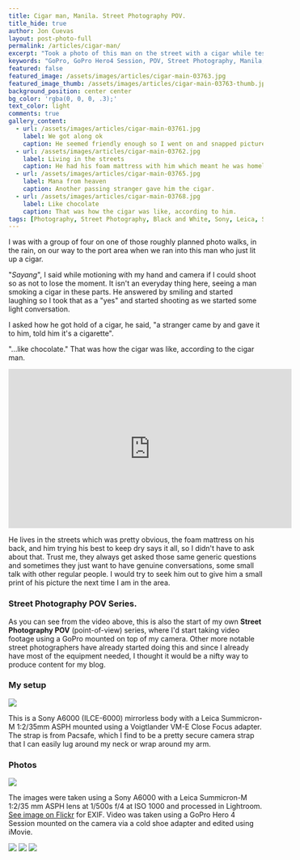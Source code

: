 ```yaml
---
title: Cigar man, Manila. Street Photography POV.
title_hide: true
author: Jon Cuevas
layout: post-photo-full
permalink: /articles/cigar-man/
excerpt: "Took a photo of this man on the street with a cigar while testing a GoPro Hero4 Session mounted on my camera"
keywords: "GoPro, GoPro Hero4 Session, POV, Street Photography, Manila, Sony A6000, Leica Summicron-M, Summicron 35mm f2, Streets of Manila"
featured: false
featured_image: /assets/images/articles/cigar-main-03763.jpg
featured_image_thumb: /assets/images/articles/cigar-main-03763-thumb.jpg
background_position: center center
bg_color: 'rgba(0, 0, 0, .3);'
text_color: light
comments: true
gallery_content:
  - url: /assets/images/articles/cigar-main-03761.jpg
    label: We got along ok
    caption: He seemed friendly enough so I went on and snapped pictures while we were talking.
  - url: /assets/images/articles/cigar-main-03762.jpg
    label: Living in the streets
    caption: He had his foam mattress with him which meant he was homeless.
  - url: /assets/images/articles/cigar-main-03765.jpg
    label: Mana from heaven
    caption: Another passing stranger gave him the cigar.
  - url: /assets/images/articles/cigar-main-03768.jpg
    label: Like chocolate
    caption: That was how the cigar was like, according to him.
tags: [Photography, Street Photography, Black and White, Sony, Leica, Summicron, Voigtlander, Pacsafe, POV, Manila, Streets of Manila]
---
```


<p class="lead">I was with a group of four on one of those roughly planned photo walks, in the rain, on our way to the port area when we ran into this man who just lit up a cigar.</p>

"_Sayang_", I said while motioning with my hand and camera if I could shoot so as not to lose the moment. It isn't an everyday thing here, seeing a man smoking a cigar in these parts. He answered by smiling and started laughing so I took that as a "yes" and started shooting as we started some light conversation.

I asked how he got hold of a cigar, he said, "a stranger came by and gave it to him, told him it's a cigarette".

"...like chocolate." That was how the cigar was like, according to the cigar man.

<div class="flex-video extra-wide">
	<iframe width="560" height="315" src="https://www.youtube.com/embed/94Du75ExM14?rel=0&amp;controls=0&amp;showinfo=0" frameborder="0" allowfullscreen></iframe>
</div>

He lives in the streets which was pretty obvious, the foam mattress on his back, and him trying his best to keep dry says it all, so I didn't have to ask about that. Trust me, they always get asked those same generic questions and sometimes they just want to have genuine conversations, some small talk with other regular people. I would try to seek him out to give him a small print of his picture the next time I am in the area.

### Street Photography POV Series.

As you can see from the video above, this is also the start of my own **Street Photography POV** (point-of-view) series, where I'd start taking video footage using a GoPro mounted on top of my camera. Other more notable street photographers have already started doing this and since I already have most of the equipment needed, I thought it would be a nifty way to produce content for my blog.

### My setup

<img src="{{ site.baseurl }}/assets/images/articles/sony-a6000-leica-summicron35-gopro-session-setup-1260.jpg">

This is a Sony A6000 (ILCE-6000) mirrorless body with a Leica Summicron-M 1:2/35mm ASPH mounted using a Voigtlander VM-E Close Focus adapter. The strap is from Pacsafe, which I find to be a pretty secure camera strap that I can easily lug around my neck or wrap around my arm.

### Photos

<img class="extra-wide" src="{{ site.baseurl }}/assets/images/articles/cigar-main-03761.jpg">

The images were taken using a Sony A6000 with a Leica Summicron-M 1:2/35 mm ASPH lens at 1/500s f/4 at ISO 1000 and processed in Lightroom. [See image on Flickr][1] for EXIF. Video was taken using a GoPro Hero 4 Session mounted on the camera via a cold shoe adapter and edited using iMovie.

<img src="{{ site.baseurl }}/assets/images/articles/cigar-main-03762.jpg">

<img src="{{ site.baseurl }}/assets/images/articles/cigar-main-03765.jpg">

<img src="{{ site.baseurl }}/assets/images/articles/cigar-main-03768.jpg">

[1]: https://www.flickr.com/photos/archondigital/20812661581
[2]: http://instagram.com/p/42cPmjGq5D/


